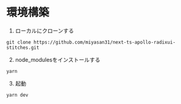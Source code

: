 # 環境構築

1. ローカルにクローンする
```git
git clone https://github.com/miyasan31/next-ts-apollo-radixui-stitches.git
```
2. node_modulesをインストールする
```yarn
yarn
```
3. 起動
```yarn
yarn dev
```
